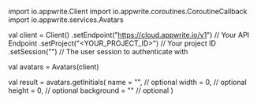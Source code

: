 import io.appwrite.Client
import io.appwrite.coroutines.CoroutineCallback
import io.appwrite.services.Avatars

val client = Client()
    .setEndpoint("https://cloud.appwrite.io/v1") // Your API Endpoint
    .setProject("&lt;YOUR_PROJECT_ID&gt;") // Your project ID
    .setSession("") // The user session to authenticate with

val avatars = Avatars(client)

val result = avatars.getInitials(
    name = "<NAME>", // optional
    width = 0, // optional
    height = 0, // optional
    background = "" // optional
)
